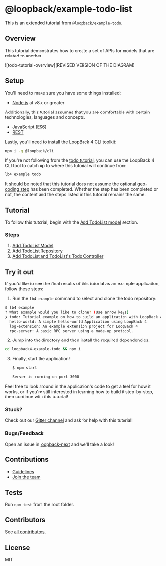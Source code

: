 # @loopback/example-todo-list

This is an extended tutorial from `@loopback/example-todo`.

## Overview

This tutorial demonstrates how to create a set of APIs for models that are
related to another.

![todo-tutorial-overview](REVISED VERSION OF THE DIAGRAM)

## Setup

You'll need to make sure you have some things installed:

- [Node.js](https://nodejs.org/en/) at v8.x or greater

Additionally, this tutorial assumes that you are comfortable with certain
technologies, languages and concepts.

- JavaScript (ES6)
- [REST](http://www.restapitutorial.com/lessons/whatisrest.html)

Lastly, you'll need to install the LoopBack 4 CLI toolkit:

```sh
npm i -g @loopback/cli
```

If you're not following from the
[todo tutorial](http://loopback.io/doc/en/lb4/todo-tutorial.html), you can use
the LoopBack 4 CLI tool to catch up to where this tutorial will continue from:

```sh
lb4 example todo
```

It should be noted that this tutorial does not assume the
[optional geo-coding step](https://loopback.io/doc/en/lb4/todo-tutorial-geocoding-service.html)
has been completed. Whether the step has been completed or not, the content and
the steps listed in this tutorial remains the same.

## Tutorial

To follow this tutorial, begin with the
[Add TodoList model](http://loopback.io/doc/en/lb4/todo-list-tutorial-model.html)
section.

### Steps

1.  [Add TodoList Model](http://loopback.io/doc/en/lb4/todo-list-tutorial-model.html)
2.  [Add TodoList Repository](http://loopback.io/doc/en/lb4/todo-list-tutorial-repository.html)
3.  [Add TodoList and TodoList's Todo Controller](http://loopback.io/doc/en/lb4/todo-list-tutorial-controller.html)

## Try it out

If you'd like to see the final results of this tutorial as an example
application, follow these steps:

1.  Run the `lb4 example` command to select and clone the todo repository:

```sh
$ lb4 example
? What example would you like to clone? (Use arrow keys)
❯ todo: Tutorial example on how to build an application with LoopBack 4..
  hello-world: A simple hello-world Application using LoopBack 4
  log-extension: An example extension project for LoopBack 4
  rpc-server: A basic RPC server using a made-up protocol.
```

2.  Jump into the directory and then install the required dependencies:

```sh
cd loopback4-example-todo && npm i
```

3.  Finally, start the application!

    ```sh
    $ npm start

    Server is running on port 3000
    ```

Feel free to look around in the application's code to get a feel for how it
works, or if you're still interested in learning how to build it step-by-step,
then continue with this tutorial!

### Stuck?

Check out our [Gitter channel](https://gitter.im/strongloop/loopback) and ask
for help with this tutorial!

### Bugs/Feedback

Open an issue in [loopback-next](https://github.com/strongloop/loopback-next)
and we'll take a look!

## Contributions

- [Guidelines](https://github.com/strongloop/loopback-next/blob/master/docs/CONTRIBUTING.md)
- [Join the team](https://github.com/strongloop/loopback-next/issues/110)

## Tests

Run `npm test` from the root folder.

## Contributors

See
[all contributors](https://github.com/strongloop/loopback-next/graphs/contributors).

## License

MIT

